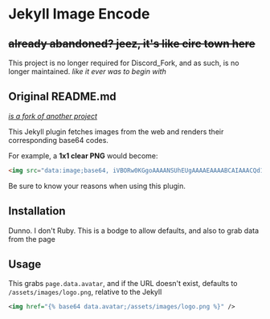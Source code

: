 # Jekyll Image Encode
## ~~already abandoned? jeez, it's like circ town here~~
This project is no longer required for Discord_Fork, and as such, is no longer maintained. 
_like it ever was to begin with_

## Original README.md
_[is a fork of another project](https://github.com/GSI/jekyll_image_encode)_

This Jekyll plugin fetches images from the web and renders their corresponding base64 codes.

For example, a **1x1 clear PNG** would become:

```html
<img src="data:image;base64, iVBORw0KGgoAAAANSUhEUgAAAAEAAAABCAIAAACQd1PeAAAAAXNSR0IArs4c6QAAAAxJREFUCNdj+P//PwAF/gL+3MxZ5wAAAABJRU5ErkJggg== " />
```

Be sure to know your reasons when using this plugin.

## Installation
Dunno.
I don't Ruby.
This is a bodge to allow defaults, and also to grab data from the page

## Usage

This grabs `page.data.avatar`, and if the URL doesn't exist, defaults to `/assets/images/logo.png`, relative to the Jekyll

```xml
<img href="{% base64 data.avatar;/assets/images/logo.png %}" />
```
